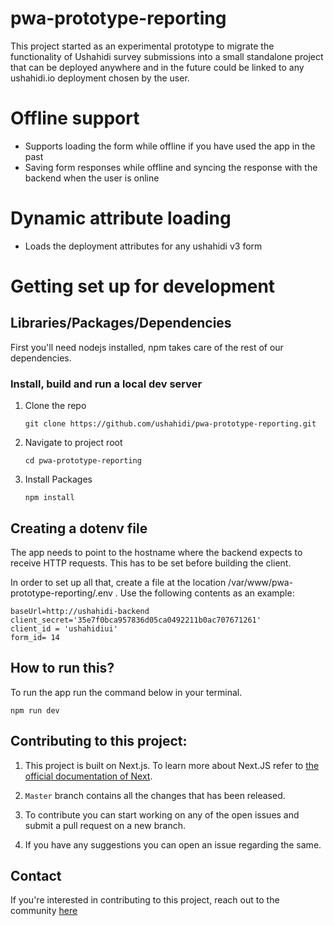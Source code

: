 # pwa-prototype-reporting
This project started as an experimental prototype to migrate the functionality of Ushahidi survey submissions into a small standalone project that can be deployed anywhere and in the future could be linked to any ushahidi.io deployment chosen by the user.

# Offline support
- Supports loading the form while offline if you have used the app in the past
- Saving form responses while offline and syncing the response with the backend when the user is online

# Dynamic attribute loading
- Loads the deployment attributes for any ushahidi v3 form

# Getting set up for development

## Libraries/Packages/Dependencies

First you'll need nodejs installed,
npm takes care of the rest of our dependencies.


### Install, build and run a local dev server
1. Clone the repo

    ```git clone https://github.com/ushahidi/pwa-prototype-reporting.git```

2. Navigate to project root

    ```cd pwa-prototype-reporting```

4. Install Packages

    ``` npm install ```

## Creating a dotenv file

The app needs to point to the hostname where the backend expects to receive HTTP requests. This has to be set before building the client.

In order to set up all that, create a file at the location /var/www/pwa-prototype-reporting/.env . Use the following contents as an example:

```
baseUrl=http://ushahidi-backend
client_secret='35e7f0bca957836d05ca0492211b0ac707671261'
client_id = 'ushahidiui' 
form_id= 14
```
## How to run this?

To run the app run the command below in your terminal.

```npm run dev```


## Contributing to this project:

1. This project is built on Next.js. To learn more about Next.JS refer to [the official documentation of Next](https://nextjs.org/docs). 

2. ```Master``` branch contains all the changes that has been released.

3. To contribute you can start working on any of the open issues and submit a pull request on a new branch.

4. If you have any suggestions you can open an issue regarding the same.

## Contact

 If you're interested in contributing to this project, reach out to the community [here](https://gitter.im/ushahidi/Community)
